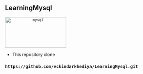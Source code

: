## LearningMysql

<code align=center><img src="https://github.com/devicons/devicon/blob/master/icons/mysql/mysql-original-wordmar" title=" mysql" alt="mysql" width="200" height="100"/></code>


* This repository clone 
### `https://github.com/vckindarkhediya/LearningMysql.git` 
